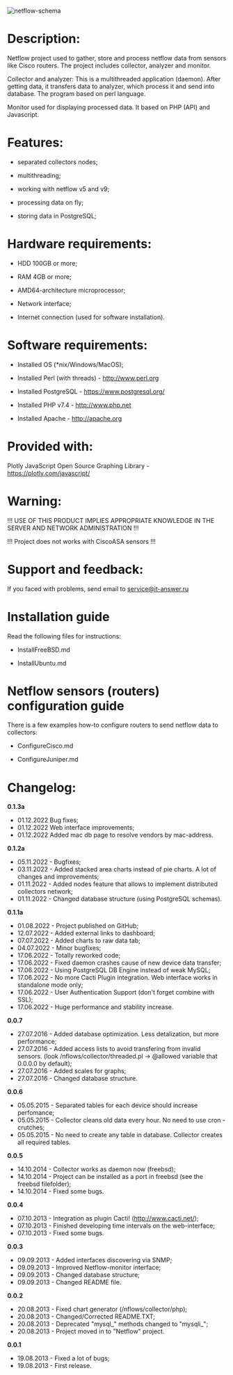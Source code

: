 ![netflow-schema](https://user-images.githubusercontent.com/25764692/204842421-f292c9fb-72b9-4627-9a96-a5f71e133bd0.png)

# Description:

Netflow project used to gather, store and process netflow data from sensors like Cisco routers. The project includes collector, analyzer and monitor.

Collector and analyzer:
This is a multithreaded application (daemon). After getting data, it transfers data to analyzer, which process it and send into database. The program based on perl language.

Monitor used for displaying processed data. It based on PHP (API) and Javascript.

# Features:

- separated collectors nodes;

- multithreading;

- working with netflow v5 and v9;

- processing data on fly;

- storing data in PostgreSQL;

# Hardware requirements:

- HDD 100GB or more;

- RAM 4GB or more;

- AMD64-architecture microprocessor;

- Network interface;

- Internet connection (used for software installation).

# Software requirements:

- Installed OS (*nix/Windows/MacOS);

- Installed Perl (with threads) - http://www.perl.org

- Installed PostgreSQL - https://www.postgresql.org/

- Installed PHP v7.4 - http://www.php.net

- Installed Apache - http://apache.org

# Provided with:

Plotly JavaScript Open Source Graphing Library - https://plotly.com/javascript/

# Warning:

!!! USE OF THIS PRODUCT IMPLIES APPROPRIATE KNOWLEDGE IN THE SERVER AND NETWORK ADMINISTRATION !!!

!!! Project does not works with CiscoASA sensors !!!

# Support and feedback:

If you faced with problems, send email to service@it-answer.ru

# Installation guide

Read the following files for instructions:

- InstallFreeBSD.md

- InstallUbuntu.md

# Netflow sensors (routers) configuration guide

There is a few examples how-to configure routers to send netflow data to collectors:

- ConfigureCisco.md

- ConfigureJuniper.md

# Changelog:

 **0.1.3a**

- 01.12.2022 Bug fixes;
- 01.12.2022 Web interface improvements;
- 01.12.2022 Added mac db page to resolve vendors by mac-address.

 **0.1.2a**

- 05.11.2022 - Bugfixes;
- 03.11.2022 - Added stacked area charts instead of pie charts. A lot of changes and improvements;
- 01.11.2022 - Added nodes feature that allows to implement distributed collectors network;
- 01.11.2022 - Changed database structure (using PostgreSQL schemas).

 **0.1.1a**

- 01.08.2022 - Project published on GitHub;
- 12.07.2022 - Added external links to dashboard;
- 07.07.2022 - Added charts to raw data tab;
- 04.07.2022 - Minor bugfixes;
- 17.06.2022 - Totally reworked code;
- 17.06.2022 - Fixed daemon crashes cause of new device data transfer;
- 17.06.2022 - Using PostgreSQL DB Engine instead of weak MySQL;
- 17.06.2022 - No more Cacti Plugin integration. Web interface works in standalone mode only;
- 17.06.2022 - User Authentication Support (don't forget combine with SSL);
- 17.06.2022 - Huge performance and stability increase.

 **0.0.7**

- 27.07.2016 - Added database optimization. Less detalization, but more performance;
- 27.07.2016 - Added access lists to avoid transfering from invalid sensors. (look /nflows/collector/threaded.pl -> @allowed variable that 0.0.0.0 by default);
- 27.07.2016 - Added scales for graphs;
- 27.07.2016 - Changed database structure.

 **0.0.6**

- 05.05.2015 - Separated tables for each device should increase perfomance;
- 05.05.2015 - Collector cleans old data every hour. No need to use cron - crutches;
- 05.05.2015 - No need to create any table in database. Collector creates all required tables.

 **0.0.5**

- 14.10.2014 - Collector works as daemon now (freebsd);
- 14.10.2014 - Project can be installed as a port in freebsd (see the freebsd filefolder);
- 14.10.2014 - Fixed some bugs.

 **0.0.4**

- 07.10.2013 - Integration as plugin Cacti! (http://www.cacti.net/);
- 07.10.2013 - Finished developing time intervals on the web-interface;
- 07.10.2013 - Fixed some bugs.

 **0.0.3**

- 09.09.2013 - Added interfaces discovering via SNMP;
- 09.09.2013 - Improved Netflow-monitor interface;
- 09.09.2013 - Changed database structure;
- 09.09.2013 - Changed README file.

 **0.0.2**

- 20.08.2013 - Fixed chart generator (/nflows/collector/php);
- 20.08.2013 - Changed/Corrected README.TXT;
- 20.08.2013 - Deprecated "mysql_" methods changed to "mysqli_";
- 20.08.2013 - Project moved in to "Netflow" project.

 **0.0.1**

- 19.08.2013 - Fixed a lot of bugs;
- 19.08.2013 - First release.